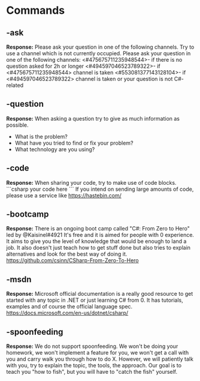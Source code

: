 # Commands
## -ask
**Response:**
Please ask your question in one of the following channels.
Try to use a channel which is not currently occupied.
Please ask your question in one of the following channels:
<#475675711235948544>- if there is no question asked for 2h or longer
<#494597046523789322>- if <#475675711235948544> channel is taken
<#553081377143128104>- if <#494597046523789322> channel is taken or your question is not C#-related

## -question
**Response:**
When asking a question try to give as much information as possible.
- What is the problem?
- What have you tried to find or fix your problem?
- What technology are you using?

## -code
**Response:**
When sharing your code, try to make use of code blocks.
\`\`\`csharp
your code here
\`\`\`
If you intend on sending large amounts of code, please use a service like https://hastebin.com/

## -bootcamp
**Response:**
There is an ongoing boot camp called "C#: From Zero to Hero" led by @Kaisinel#4921
It's free and it is aimed for people with 0 experience. It aims to give you the level of knowledge that would be enough to land a job.
It also doesn't just teach how to get stuff done but also tries to explain alternatives and look for the best way of doing it.
https://github.com/csinn/CSharp-From-Zero-To-Hero

## -msdn
**Response:**
Microsoft official documentation is a really good resource to get started with any topic in .NET or just learning C# from 0.
It has tutorials, examples and of course the official language spec.
https://docs.microsoft.com/en-us/dotnet/csharp/

## -spoonfeeding
**Response:**
We do not support spoonfeeding. We won't be doing your homework, 
we won't implement a feature for you, we won't get a call with you and carry walk you through how to do X. 
However, we will patiently talk with you, try to explain the topic, the tools, the approach. 
Our goal is to teach you "how to fish", but you will have to "catch the fish" yourself.
